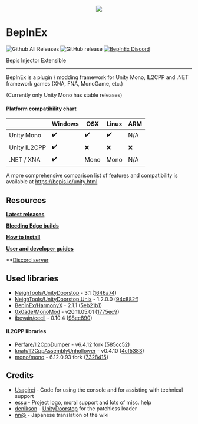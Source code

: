 ﻿<p align="center">
    <img src="https://avatars2.githubusercontent.com/u/39589027?s=256">
</p>

# BepInEx
![Github All Releases](https://img.shields.io/github/downloads/bepinex/bepinex/total.svg)
![GitHub release](https://img.shields.io/github/release/bepinex/bepinex.svg)
[![BepInEx Discord](https://user-images.githubusercontent.com/7288322/34429117-c74dbd12-ecb8-11e7-896d-46369cd0de5b.png)](https://discord.gg/MpFEDAg)

Bepis Injector Extensible

---

BepInEx is a plugin / modding framework for Unity Mono, IL2CPP and .NET framework games (XNA, FNA, MonoGame, etc.)

(Currently only Unity Mono has stable releases)

#### Platform compatibility chart

|              | Windows | OSX  | Linux | ARM |
|--------------|---------|------|-------|-----|
| Unity Mono   | ✔️       | ✔️    | ✔️     | N/A |
| Unity IL2CPP | ✔️       | ❌    | ❌     | ❌   |
| .NET / XNA   | ✔️       | Mono | Mono  | N/A |

A more comprehensive comparison list of features and compatibility is available at https://bepis.io/unity.html


## Resources

**[Latest releases](https://github.com/BepInEx/BepInEx/releases)**

**[Bleeding Edge builds](https://builds.bepis.io/projects/bepinex_be)**

**[How to install](https://bepinex.github.io/bepinex_docs/master/articles/user_guide/installation/index.html)**

**[User and developer guides](https://bepinex.github.io/bepinex_docs/master/articles/index.html)**

**[Discord server](https://discord.gg/MpFEDAg)

## Used libraries
- [NeighTools/UnityDoorstop](https://github.com/NeighTools/UnityDoorstop) - 3.1 ([1646a74](https://github.com/NeighTools/UnityDoorstop/commit/1646a74fd58c287533b67ac576ef974908d24346))
- [NeighTools/UnityDoorstop.Unix](https://github.com/NeighTools/UnityDoorstop.Unix) - 1.2.0.0 ([94c882f](https://github.com/NeighTools/UnityDoorstop.Unix/commit/94c882f9c42b53685571b2d160ccf6e2e9492434))
- [BepInEx/HarmonyX](https://github.com/BepInEx/HarmonyX) - 2.1.1 ([5eb21b1](https://github.com/BepInEx/HarmonyX/commit/5eb21b1ed8b13d08f08484d3e2cd694c0c07a341))
- [0x0ade/MonoMod](https://github.com/0x0ade/MonoMod) - v20.11.05.01 ([1775ec9](https://github.com/MonoMod/MonoMod/commit/1775ec98e76d3420b2365d6103b4f1b69761a197))
- [jbevain/cecil](https://github.com/jbevain/cecil) - 0.10.4 ([98ec890](https://github.com/jbevain/cecil/commit/98ec890d44643ad88d573e97be0e120435eda732))

#### IL2CPP libraries
- [Perfare/Il2CppDumper](https://github.com/Perfare/Il2CppDumper) - v6.4.12 fork ([585cc52](https://github.com/BepInEx/Il2CppDumper/commit/585cc5209955a776e0e583c56b85bcfb4f0833e6))
- [knah/Il2CppAssemblyUnhollower](https://github.com/knah/Il2CppAssemblyUnhollower) - v0.4.10 ([4cf5383](https://github.com/BepInEx/Il2CppAssemblyUnhollower/commit/4cf53838ba7ef1eb0a009d7e4315568bce7664fb))
- [mono/mono](https://github.com/mono/mono) - 6.12.0.93 fork ([7328415](https://github.com/BepInEx/mono/commit/7328415ac575399a71f32487e97bce9d5fe7f6ca))

## Credits
- [Usagirei](https://github.com/Usagirei) - Code for using the console and for assisting with technical support
- [essu](https://github.com/exdownloader) - Project logo, moral support and lots of misc. help
- [denikson](https://github.com/denikson) - [UnityDoorstop](https://github.com/NeighTools/UnityDoorstop) for the patchless loader
- [nn@](https://twitter.com/NnAone2cmg) - Japanese translation of the wiki
